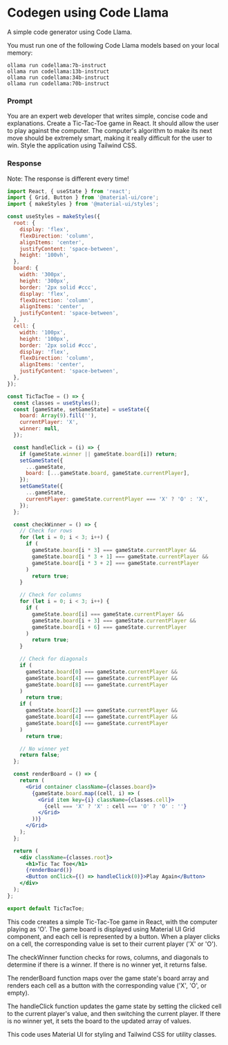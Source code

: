 # Codegen using Code Llama

A simple code generator using Code Llama.

You must run one of the following Code Llama models based on your local memory:

```shell
ollama run codellama:7b-instruct
ollama run codellama:13b-instruct
ollama run codellama:34b-instruct
ollama run codellama:70b-instruct
```

### Prompt

You are an expert web developer that writes simple, concise code and
explanations. Create a Tic-Tac-Toe game in React. It should allow the user to
play against the computer. The computer's algorithm to make its next move should
be extremely smart, making it really difficult for the user to win. Style the
application using Tailwind CSS.

### Response

Note: The response is different every time!

```jsx
import React, { useState } from 'react';
import { Grid, Button } from '@material-ui/core';
import { makeStyles } from '@material-ui/styles';

const useStyles = makeStyles({
  root: {
    display: 'flex',
    flexDirection: 'column',
    alignItems: 'center',
    justifyContent: 'space-between',
    height: '100vh',
  },
  board: {
    width: '300px',
    height: '300px',
    border: '2px solid #ccc',
    display: 'flex',
    flexDirection: 'column',
    alignItems: 'center',
    justifyContent: 'space-between',
  },
  cell: {
    width: '100px',
    height: '100px',
    border: '2px solid #ccc',
    display: 'flex',
    flexDirection: 'column',
    alignItems: 'center',
    justifyContent: 'space-between',
  },
});

const TicTacToe = () => {
  const classes = useStyles();
  const [gameState, setGameState] = useState({
    board: Array(9).fill(''),
    currentPlayer: 'X',
    winner: null,
  });

  const handleClick = (i) => {
    if (gameState.winner || gameState.board[i]) return;
    setGameState({
      ...gameState,
      board: [...gameState.board, gameState.currentPlayer],
    });
    setGameState({
      ...gameState,
      currentPlayer: gameState.currentPlayer === 'X' ? 'O' : 'X',
    });
  };

  const checkWinner = () => {
    // Check for rows
    for (let i = 0; i < 3; i++) {
      if (
        gameState.board[i * 3] === gameState.currentPlayer &&
        gameState.board[i * 3 + 1] === gameState.currentPlayer &&
        gameState.board[i * 3 + 2] === gameState.currentPlayer
      )
        return true;
    }

    // Check for columns
    for (let i = 0; i < 3; i++) {
      if (
        gameState.board[i] === gameState.currentPlayer &&
        gameState.board[i + 3] === gameState.currentPlayer &&
        gameState.board[i + 6] === gameState.currentPlayer
      )
        return true;
    }

    // Check for diagonals
    if (
      gameState.board[0] === gameState.currentPlayer &&
      gameState.board[4] === gameState.currentPlayer &&
      gameState.board[8] === gameState.currentPlayer
    )
      return true;
    if (
      gameState.board[2] === gameState.currentPlayer &&
      gameState.board[4] === gameState.currentPlayer &&
      gameState.board[6] === gameState.currentPlayer
    )
      return true;

    // No winner yet
    return false;
  };

  const renderBoard = () => {
    return (
      <Grid container className={classes.board}>
        {gameState.board.map((cell, i) => (
          <Grid item key={i} className={classes.cell}>
            {cell === 'X' ? 'X' : cell === 'O' ? 'O' : ''}
          </Grid>
        ))}
      </Grid>
    );
  };

  return (
    <div className={classes.root}>
      <h1>Tic Tac Toe</h1>
      {renderBoard()}
      <Button onClick={() => handleClick(0)}>Play Again</Button>
    </div>
  );
};

export default TicTacToe;
```

This code creates a simple Tic-Tac-Toe game in React, with the computer playing
as 'O'. The game board is displayed using Material UI Grid component, and each
cell is represented by a button. When a player clicks on a cell, the
corresponding value is set to their current player ('X' or 'O').

The checkWinner function checks for rows, columns, and diagonals to determine if
there is a winner. If there is no winner yet, it returns false.

The renderBoard function maps over the game state's board array and renders each
cell as a button with the corresponding value ('X', 'O', or empty).

The handleClick function updates the game state by setting the clicked cell to
the current player's value, and then switching the current player. If there is
no winner yet, it sets the board to the updated array of values.

This code uses Material UI for styling and Tailwind CSS for utility classes.
